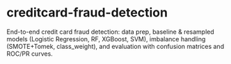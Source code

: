 # creditcard-fraud-detection
End-to-end credit card fraud detection: data prep, baseline &amp; resampled models (Logistic Regression, RF, XGBoost, SVM), imbalance handling (SMOTE+Tomek, class_weight), and evaluation with confusion matrices and ROC/PR curves.
